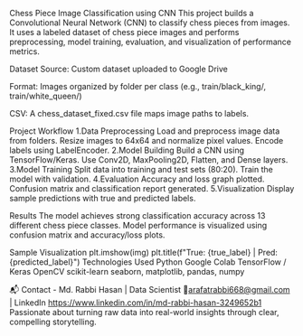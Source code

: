 Chess Piece Image Classification using CNN
This project builds a Convolutional Neural Network (CNN) to classify chess pieces from images. It uses a labeled dataset of chess piece images and performs preprocessing, model training, evaluation, and visualization of performance metrics.

Dataset
Source: Custom dataset uploaded to Google Drive

Format: Images organized by folder per class (e.g., train/black_king/, train/white_queen/)

CSV: A chess_dataset_fixed.csv file maps image paths to labels.

Project Workflow
1.Data Preprocessing
Load and preprocess image data from folders.
Resize images to 64x64 and normalize pixel values.
Encode labels using LabelEncoder.
2.Model Building
Build a CNN using TensorFlow/Keras.
Use Conv2D, MaxPooling2D, Flatten, and Dense layers.
3.Model Training
Split data into training and test sets (80:20).
Train the model with validation.
4.Evaluation
Accuracy and loss graph plotted.
Confusion matrix and classification report generated.
5.Visualization
Display sample predictions with true and predicted labels.

Results
The model achieves strong classification accuracy across 13 different chess piece classes.
Model performance is visualized using confusion matrix and accuracy/loss plots.

Sample Visualization
plt.imshow(img)
plt.title(f"True: {true_label} | Pred: {predicted_label}")
Technologies Used
Python
Google Colab
TensorFlow / Keras
OpenCV
scikit-learn
seaborn, matplotlib, pandas, numpy

📬 Contact - 
Md. Rabbi Hasan |
Data Scientist
📧arafatrabbi668@gmail.com | LinkedIn https://www.linkedin.com/in/md-rabbi-hasan-3249652b1
Passionate about turning raw data into real-world insights through clear, compelling storytelling.
